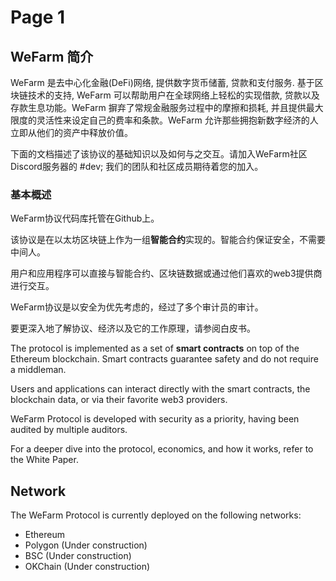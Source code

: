 # Page 1

## WeFarm 简介

WeFarm 是去中心化金融(DeFi)网络, 提供数字货币储蓄, 贷款和支付服务. 基于区块链技术的支持, WeFarm 可以帮助用户在全球网络上轻松的实现借款, 贷款以及存款生息功能。WeFarm 摒弃了常规金融服务过程中的摩擦和损耗, 并且提供最大限度的灵活性来设定自己的费率和条款。WeFarm 允许那些拥抱新数字经济的人立即从他们的资产中释放价值。

下面的文档描述了该协议的基础知识以及如何与之交互。请加入WeFarm社区Discord服务器的 #dev; 我们的团队和社区成员期待着您的加入。

### 基本概述

WeFarm协议代码库托管在Github上。

该协议是在以太坊区块链上作为一组**智能合约**实现的。智能合约保证安全，不需要中间人。

用户和应用程序可以直接与智能合约、区块链数据或通过他们喜欢的web3提供商进行交互。

WeFarm协议是以安全为优先考虑的，经过了多个审计员的审计。

要更深入地了解协议、经济以及它的工作原理，请参阅白皮书。

The protocol is implemented as a set of **smart contracts** on top of the Ethereum blockchain. Smart contracts guarantee safety and do not require a middleman. 

Users and applications can interact directly with the smart contracts, the blockchain data, or via their favorite web3 providers.

WeFarm Protocol is developed with security as a priority, having been audited by multiple auditors.

For a deeper dive into the protocol, economics, and how it works, refer to the White Paper.

## Network

The WeFarm Protocol is currently deployed on the following networks:

* Ethereum
* Polygon (Under construction)
* BSC (Under construction)
* OKChain (Under construction)

